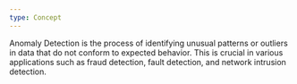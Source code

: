 ```yaml
---
type: Concept
---
```


Anomaly Detection is the process of identifying unusual patterns or outliers in data that do not conform to expected behavior. This is crucial in various applications such as fraud detection, fault detection, and network intrusion detection.
